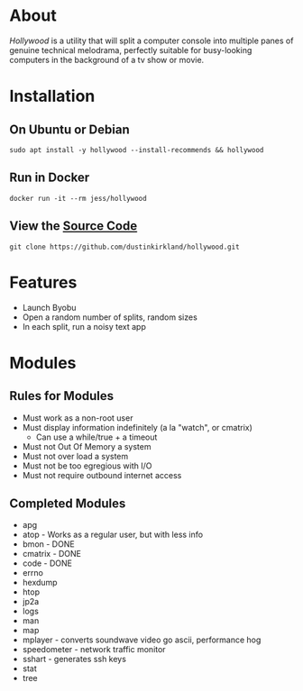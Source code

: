 # About
_Hollywood_ is a utility that will split a computer console into multiple panes of 
genuine technical melodrama, perfectly suitable for busy-looking computers in the background of a tv show or movie.

# Installation
## On Ubuntu or Debian
```
sudo apt install -y hollywood --install-recommends && hollywood
```

## Run in Docker
```
docker run -it --rm jess/hollywood
```

## View the [Source Code](https://github.com/dustinkirkland/hollywood)
```
git clone https://github.com/dustinkirkland/hollywood.git
```

# Features

* Launch Byobu
* Open a random number of splits, random sizes
* In each split, run a noisy text app

# Modules
## Rules for Modules

 - Must work as a non-root user
 - Must display information indefinitely (a la "watch", or cmatrix)
   - Can use a while/true + a timeout
 - Must not Out Of Memory a system
 - Must not over load a system
 - Must not be too egregious with I/O
 - Must not require outbound internet access

## Completed Modules
 - apg
 - atop - Works as a regular user, but with less info
 - bmon - DONE
 - cmatrix - DONE
 - code - DONE
 - errno
 - hexdump
 - htop
 - jp2a
 - logs
 - man
 - map
 - mplayer - converts soundwave video go ascii, performance hog
 - speedometer - network traffic monitor
 - sshart - generates ssh keys
 - stat
 - tree


